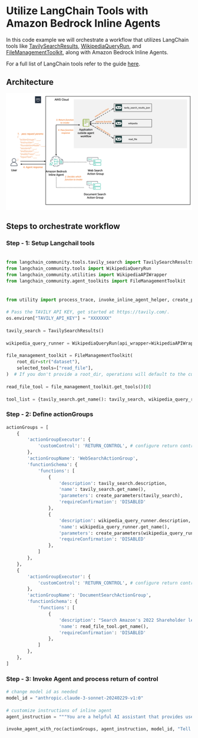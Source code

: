 # Utilize LangChain Tools with Amazon Bedrock Inline Agents

In this code example we will orchestrate a workflow that utilizes LangChain tools like [TavilySearchResults](https://python.langchain.com/docs/integrations/tools/tavily_search/), [WikipediaQueryRun](https://api.python.langchain.com/en/latest/tools/langchain_community.tools.wikipedia.tool.WikipediaQueryRun.html), and [FileManagementToolkit](https://python.langchain.com/docs/integrations/tools/filesystem/), along with Amazon Bedrock Inline Agents. 

For a full list of LangChain tools refer to the guide [here](https://python.langchain.com/docs/integrations/tools/).

## Architecture

![architecure](./architecture.png)

## Steps to orchestrate workflow

### Step - 1: Setup Langchail tools

```python

from langchain_community.tools.tavily_search import TavilySearchResults
from langchain_community.tools import WikipediaQueryRun
from langchain_community.utilities import WikipediaAPIWrapper
from langchain_community.agent_toolkits import FileManagementToolkit


from utility import process_trace, invoke_inline_agent_helper, create_parameters, invoke_agent_with_roc

# Pass the TAVILY API KEY, get started at https://tavily.com/.
os.environ["TAVILY_API_KEY"] = "XXXXXXX"

tavily_search = TavilySearchResults()

wikipedia_query_runner = WikipediaQueryRun(api_wrapper=WikipediaAPIWrapper(top_k_results=1, doc_content_chars_max=100))

file_management_toolkit = FileManagementToolkit(
    root_dir=str("dataset"),
    selected_tools=["read_file"],
)  # If you don't provide a root_dir, operations will default to the current working directory

read_file_tool = file_management_toolkit.get_tools()[0]

tool_list = {tavily_search.get_name(): tavily_search, wikipedia_query_runner.get_name(): wikipedia_query_runner, read_file_tool.get_name(): read_file_tool}
```

### Step - 2: Define actionGroups
```python
actionGroups = [
    {
        'actionGroupExecutor': {
            'customControl': 'RETURN_CONTROL', # configure return control
        },
        'actionGroupName': 'WebSearchActionGroup',
        'functionSchema': {
            'functions': [
                {
                    'description': tavily_search.description,
                    'name': tavily_search.get_name(),
                    'parameters': create_parameters(tavily_search),
                    'requireConfirmation': 'DISABLED'
                },
                {
                    'description': wikipedia_query_runner.description,
                    'name': wikipedia_query_runner.get_name(),
                    'parameters': create_parameters(wikipedia_query_runner),
                    'requireConfirmation': 'DISABLED'
                },
            ]
        },
    },
    {
        'actionGroupExecutor': {
            'customControl': 'RETURN_CONTROL', # configure return control
        },
        'actionGroupName': 'DocumentSearchActionGroup',
        'functionSchema': {
            'functions': [
                {
                    'description': "Search Amazon's 2022 Shareholder letter",
                    'name': read_file_tool.get_name(),
                    'requireConfirmation': 'DISABLED'
                },
            ]
        },
    },
]
```

### Step - 3: Invoke Agent and process return of control

```python
# change model id as needed
model_id = "anthropic.claude-3-sonnet-20240229-v1:0"

# customize instructions of inline agent
agent_instruction = """You are a helpful AI assistant that provides users with latest updates in Generative Ai."""

invoke_agent_with_roc(actionGroups, agent_instruction, model_id, "Tell me top 5 latest products in Generative Ai.", tool_list)

```